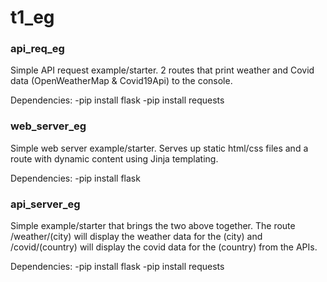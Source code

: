 # t1_eg


### api_req_eg
Simple API request example/starter. 2 routes that print weather and Covid data (OpenWeatherMap & Covid19Api) to the console. 

Dependencies:
-pip install flask
-pip install requests

### web_server_eg
Simple web server example/starter. Serves up static html/css files and a route with dynamic content using Jinja templating.

Dependencies:
-pip install flask

### api_server_eg
Simple example/starter that brings the two above together. The route /weather/(city) will display the weather data for the (city) and /covid/(country) will display the covid data for the (country) from the APIs. 

Dependencies:
-pip install flask
-pip install requests
